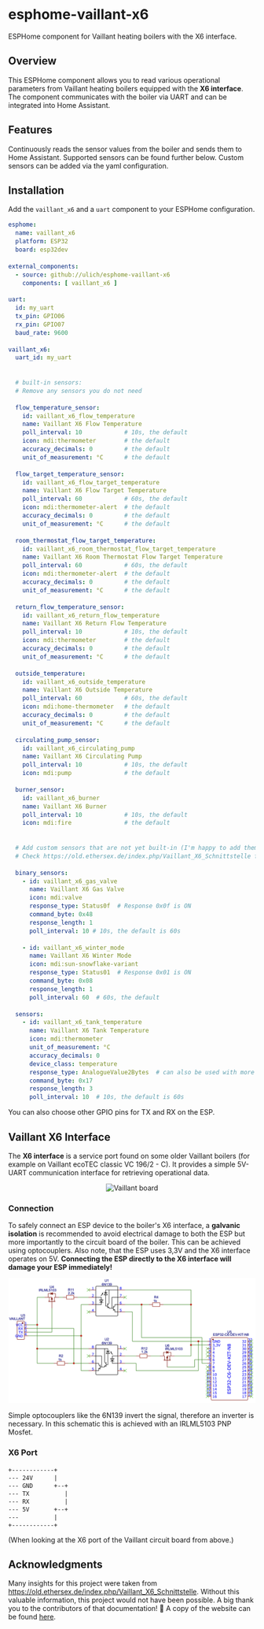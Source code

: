 # esphome-vaillant-x6  

ESPHome component for Vaillant heating boilers with the X6 interface.  


## Overview  

This ESPHome component allows you to read various operational parameters from Vaillant heating boilers equipped with the **X6 interface**. The component communicates with the boiler via UART and can be integrated into Home Assistant.  


## Features  

Continuously reads the sensor values from the boiler and sends them to Home Assistant.
Supported sensors can be found further below. Custom sensors can be added via the yaml configuration.


## Installation  

Add the `vaillant_x6` and a `uart` component to your ESPHome configuration.

```yaml
esphome:
  name: vaillant_x6
  platform: ESP32
  board: esp32dev

external_components:
  - source: github://ulich/esphome-vaillant-x6
    components: [ vaillant_x6 ]

uart:
  id: my_uart
  tx_pin: GPIO06
  rx_pin: GPIO07
  baud_rate: 9600

vaillant_x6:
  uart_id: my_uart


  # built-in sensors:
  # Remove any sensors you do not need

  flow_temperature_sensor:
    id: vaillant_x6_flow_temperature
    name: Vaillant X6 Flow Temperature
    poll_interval: 10            # 10s, the default
    icon: mdi:thermometer        # the default
    accuracy_decimals: 0         # the default
    unit_of_measurement: °C      # the default

  flow_target_temperature_sensor:
    id: vaillant_x6_flow_target_temperature
    name: Vaillant X6 Flow Target Temperature
    poll_interval: 60            # 60s, the default
    icon: mdi:thermometer-alert  # the default
    accuracy_decimals: 0         # the default
    unit_of_measurement: °C      # the default

  room_thermostat_flow_target_temperature:
    id: vaillant_x6_room_thermostat_flow_target_temperature
    name: Vaillant X6 Room Thermostat Flow Target Temperature
    poll_interval: 60            # 60s, the default
    icon: mdi:thermometer-alert  # the default
    accuracy_decimals: 0         # the default
    unit_of_measurement: °C      # the default

  return_flow_temperature_sensor:
    id: vaillant_x6_return_flow_temperature
    name: Vaillant X6 Return Flow Temperature
    poll_interval: 10            # 10s, the default
    icon: mdi:thermometer        # the default
    accuracy_decimals: 0         # the default
    unit_of_measurement: °C      # the default

  outside_temperature:
    id: vaillant_x6_outside_temperature
    name: Vaillant X6 Outside Temperature
    poll_interval: 60            # 60s, the default
    icon: mdi:home-thermometer   # the default
    accuracy_decimals: 0         # the default
    unit_of_measurement: °C      # the default

  circulating_pump_sensor:
    id: vaillant_x6_circulating_pump
    name: Vaillant X6 Circulating Pump
    poll_interval: 10            # 10s, the default
    icon: mdi:pump               # the default

  burner_sensor:
    id: vaillant_x6_burner
    name: Vaillant X6 Burner
    poll_interval: 10            # 10s, the default
    icon: mdi:fire               # the default


  # Add custom sensors that are not yet built-in (I'm happy to add them, just create an issue or PR).
  # Check https://old.ethersex.de/index.php/Vaillant_X6_Schnittstelle for possible commands

  binary_sensors:
    - id: vaillant_x6_gas_valve
      name: Vaillant X6 Gas Valve
      icon: mdi:valve
      response_type: Status0f  # Response 0x0f is ON
      command_byte: 0x48
      response_length: 1
      poll_interval: 10 # 10s, the default is 60s

    - id: vaillant_x6_winter_mode
      name: Vaillant X6 Winter Mode
      icon: mdi:sun-snowflake-variant
      response_type: Status01  # Response 0x01 is ON
      command_byte: 0x08
      response_length: 1
      poll_interval: 60  # 60s, the default

  sensors:
    - id: vaillant_x6_tank_temperature
      name: Vaillant X6 Tank Temperature
      icon: mdi:thermometer
      unit_of_measurement: °C
      accuracy_decimals: 0
      device_class: temperature
      response_type: AnalogueValue2Bytes  # can also be used with more than 2 response bytes, only the first 2 response bytes will be interpreted
      command_byte: 0x17
      response_length: 3
      poll_interval: 10  # 10s, the default is 60s
```

You can also choose other GPIO pins for TX and RX on the ESP.


## Vaillant X6 Interface  

The **X6 interface** is a service port found on some older Vaillant boilers (for example on Vaillant ecoTEC classic VC 196/2 - C). It provides a simple 5V-UART communication interface for retrieving operational data.

<p align="center">
  <img src="./doc/vaillant-board.jpg" alt="Vaillant board"/>
</p>


### Connection  

To safely connect an ESP device to the boiler's X6 interface, a **galvanic isolation** is recommended to avoid electrical damage to both the ESP but more importantly to the circuit board of the boiler. This can be achieved using optocouplers. Also note, that the ESP uses 3,3V and the X6 interface operates on 5V. **Connecting the ESP directly to the X6 interface will damage your ESP immediately!**

<p align="center">
  <img src="./doc/schematic.png" alt="Schematic"/>
</p>

Simple optocouplers like the 6N139 invert the signal, therefore an inverter is necessary. In this schematic this is achieved with an IRLML5103 PNP Mosfet.

### X6 Port

```
+------------+
--- 24V      |
--- GND      +--+
--- TX          |
--- RX          |
--- 5V       +--+
---          |
+------------+
```
(When looking at the X6 port of the Vaillant circuit board from above.)


## Acknowledgments

Many insights for this project were taken from https://old.ethersex.de/index.php/Vaillant_X6_Schnittstelle. Without this valuable information, this project would not have been possible. A big thank you to the contributors of that documentation! 🙌 A copy of the website can be found [here](./doc/Vaillant%20X6%20Schnittstelle%20–%20Ethersex_Wiki.pdf).
